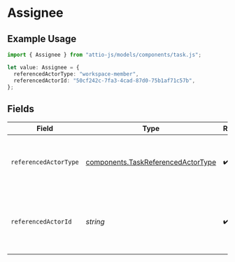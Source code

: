 # Assignee

## Example Usage

```typescript
import { Assignee } from "attio-js/models/components/task.js";

let value: Assignee = {
  referencedActorType: "workspace-member",
  referencedActorId: "50cf242c-7fa3-4cad-87d0-75b1af71c57b",
};
```

## Fields

| Field                                                                                    | Type                                                                                     | Required                                                                                 | Description                                                                              | Example                                                                                  |
| ---------------------------------------------------------------------------------------- | ---------------------------------------------------------------------------------------- | ---------------------------------------------------------------------------------------- | ---------------------------------------------------------------------------------------- | ---------------------------------------------------------------------------------------- |
| `referencedActorType`                                                                    | [components.TaskReferencedActorType](../../models/components/taskreferencedactortype.md) | :heavy_check_mark:                                                                       | The type of actor. [Read more information on actor types here](/docs/actors).            | workspace-member                                                                         |
| `referencedActorId`                                                                      | *string*                                                                                 | :heavy_check_mark:                                                                       | The ID of the workspace member actor assigned to this task.                              | 50cf242c-7fa3-4cad-87d0-75b1af71c57b                                                     |